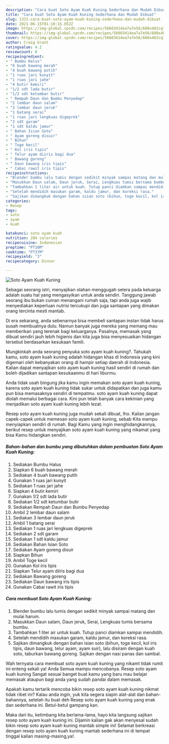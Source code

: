 ```yaml
---
description: "Cara buat Soto Ayam Kuah Kuning Sederhana dan Mudah Dibuat"
title: "Cara buat Soto Ayam Kuah Kuning Sederhana dan Mudah Dibuat"
slug: 1331-cara-buat-soto-ayam-kuah-kuning-sederhana-dan-mudah-dibuat
date: 2021-06-15T01:10:15.852Z
image: https://img-global.cpcdn.com/recipes/56603414ea7a7e56/680x482cq70/soto-ayam-kuah-kuning-foto-resep-utama.jpg
thumbnail: https://img-global.cpcdn.com/recipes/56603414ea7a7e56/680x482cq70/soto-ayam-kuah-kuning-foto-resep-utama.jpg
cover: https://img-global.cpcdn.com/recipes/56603414ea7a7e56/680x482cq70/soto-ayam-kuah-kuning-foto-resep-utama.jpg
author: Craig Grant
ratingvalue: 4.2
reviewcount: 8
recipeingredient:
- " Bumbu Halus"
- "6 buah bawang merah"
- "4 buah bawang putih"
- "1 ruas jari kunyit"
- "1 ruas jari jahe"
- "4 butir kemiri"
- "1/2 sdt lada butir"
- "1/2 sdt ketumbar butir"
- " Rempah Daun dan Bumbu Penyedap"
- "2 lembar daun salam"
- "3 lembar daun jeruk"
- "1 batang serai"
- "1 ruas jari lengkuas digeprek"
- "2 sdt garam"
- "1 sdt kaldu jamur"
- " Bahan Isian Soto"
- " Ayam goreng disuir"
- " Bihun"
- " Toge kecil"
- " Kol iris tipis"
- " Telur ayam diiris bagi dua"
- " Bawang goreng"
- " Daun bawang iris tipis"
- " Cabai rawit iris tipis"
recipeinstructions:
- "Blender bumbu lalu tumis dengan sedikit minyak sampai matang dan mulai harum."
- "Masukkan Daun salam, Daun jeruk, Serai, Lengkuas tumis bersama bumbu."
- "Tambahkan 1 liter air untuk kuah. Tutup panci diamkan sampai mendidih."
- "Setelah mendidih masukan garam, kaldu jamur, dan koreksi rasa."
- "Sajikan dimangkuk dengan bahan isian soto (bihun, toge kecil, kol iris tipis, daun bawang, telur ayam, ayam suir), lalu disiram dengan kuah soto, taburkan bawang goreng. Sajikan dengan nasi panas dan sambal."
categories:
- Resep
tags:
- soto
- ayam
- kuah

katakunci: soto ayam kuah 
nutrition: 284 calories
recipecuisine: Indonesian
preptime: "PT10M"
cooktime: "PT37M"
recipeyield: "3"
recipecategory: Dinner

---
```



![Soto Ayam Kuah Kuning](https://img-global.cpcdn.com/recipes/56603414ea7a7e56/680x482cq70/soto-ayam-kuah-kuning-foto-resep-utama.jpg)

Sebagai seorang istri, menyajikan olahan menggugah selera pada keluarga adalah suatu hal yang mengasyikan untuk anda sendiri. Tanggung jawab seorang ibu bukan cuman menangani rumah saja, tapi anda juga wajib menyediakan keperluan nutrisi tercukupi dan juga santapan yang dimakan orang tercinta mesti mantab.

Di era  sekarang, anda sebenarnya bisa membeli santapan instan tidak harus susah membuatnya dulu. Namun banyak juga mereka yang memang mau memberikan yang terenak bagi keluarganya. Pasalnya, memasak yang dibuat sendiri jauh lebih higienis dan kita juga bisa menyesuaikan hidangan tersebut berdasarkan kesukaan famili. 



Mungkinkah anda seorang penyuka soto ayam kuah kuning?. Tahukah kamu, soto ayam kuah kuning adalah hidangan khas di Indonesia yang kini digemari oleh kebanyakan orang di hampir setiap daerah di Indonesia. Kalian dapat menyajikan soto ayam kuah kuning hasil sendiri di rumah dan boleh dijadikan santapan kesukaanmu di hari liburmu.

Anda tidak usah bingung jika kamu ingin memakan soto ayam kuah kuning, karena soto ayam kuah kuning tidak sukar untuk didapatkan dan juga kamu pun bisa memasaknya sendiri di tempatmu. soto ayam kuah kuning dapat diolah memalui berbagai cara. Kini pun telah banyak cara kekinian yang menjadikan soto ayam kuah kuning lebih lezat.

Resep soto ayam kuah kuning juga mudah sekali dibuat, lho. Kalian jangan capek-capek untuk memesan soto ayam kuah kuning, sebab Kita mampu menyiapkan sendiri di rumah. Bagi Kamu yang ingin menghidangkannya, berikut resep untuk menyajikan soto ayam kuah kuning yang nikamat yang bisa Kamu hidangkan sendiri.

<!--inarticleads1-->

##### Bahan-bahan dan bumbu yang dibutuhkan dalam pembuatan Soto Ayam Kuah Kuning:

1. Sediakan  Bumbu Halus
1. Siapkan 6 buah bawang merah
1. Sediakan 4 buah bawang putih
1. Gunakan 1 ruas jari kunyit
1. Sediakan 1 ruas jari jahe
1. Siapkan 4 butir kemiri
1. Gunakan 1/2 sdt lada butir
1. Sediakan 1/2 sdt ketumbar butir
1. Sediakan  Rempah Daun dan Bumbu Penyedap
1. Ambil 2 lembar daun salam
1. Sediakan 3 lembar daun jeruk
1. Ambil 1 batang serai
1. Sediakan 1 ruas jari lengkuas digeprek
1. Sediakan 2 sdt garam
1. Sediakan 1 sdt kaldu jamur
1. Sediakan  Bahan Isian Soto
1. Sediakan  Ayam goreng disuir
1. Siapkan  Bihun
1. Ambil  Toge kecil
1. Gunakan  Kol iris tipis
1. Siapkan  Telur ayam diiris bagi dua
1. Sediakan  Bawang goreng
1. Sediakan  Daun bawang iris tipis
1. Gunakan  Cabai rawit iris tipis




<!--inarticleads2-->

##### Cara membuat Soto Ayam Kuah Kuning:

1. Blender bumbu lalu tumis dengan sedikit minyak sampai matang dan mulai harum.
1. Masukkan Daun salam, Daun jeruk, Serai, Lengkuas tumis bersama bumbu.
1. Tambahkan 1 liter air untuk kuah. Tutup panci diamkan sampai mendidih.
1. Setelah mendidih masukan garam, kaldu jamur, dan koreksi rasa.
1. Sajikan dimangkuk dengan bahan isian soto (bihun, toge kecil, kol iris tipis, daun bawang, telur ayam, ayam suir), lalu disiram dengan kuah soto, taburkan bawang goreng. Sajikan dengan nasi panas dan sambal.




Wah ternyata cara membuat soto ayam kuah kuning yang nikamt tidak rumit ini enteng sekali ya! Anda Semua mampu mencobanya. Resep soto ayam kuah kuning Sangat sesuai banget buat kamu yang baru mau belajar memasak ataupun bagi anda yang sudah pandai dalam memasak.

Apakah kamu tertarik mencoba bikin resep soto ayam kuah kuning nikmat tidak ribet ini? Kalau anda ingin, yuk kita segera siapin alat-alat dan bahan-bahannya, setelah itu buat deh Resep soto ayam kuah kuning yang enak dan sederhana ini. Betul-betul gampang kan. 

Maka dari itu, ketimbang kita berlama-lama, hayo kita langsung sajikan resep soto ayam kuah kuning ini. Dijamin kalian gak akan menyesal sudah bikin resep soto ayam kuah kuning mantab simple ini! Selamat berkreasi dengan resep soto ayam kuah kuning mantab sederhana ini di tempat tinggal kalian masing-masing,ya!.

